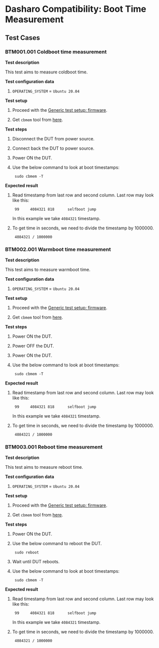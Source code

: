 # Dasharo Compatibility: Boot Time Measurement

## Test Cases

### BTM001.001 Coldboot time measurement

**Test description**

This test aims to measure coldboot time.

**Test configuration data**

1. `OPERATING_SYSTEM` = `Ubuntu 20.04`

**Test setup**

1. Proceed with the
   [Generic test setup: firmware](generic-test-setup#firmware).

2. Get `cbmem` tool from
[here](https://cloud.3mdeb.com/index.php/s/siyMirafZCPMi3Q/download).

**Test steps**

1. Disconnect the DUT from power source.

2. Connect back the DUT to power source.

3. Power ON the DUT.

4. Use the below command to look at boot timestamps:

        sudo cbmem -T

**Expected result**

1. Read timestamp from last row and second column. Last row may look like this:

        99     4084321 818      selfboot jump

    In this example we take `4084321` timestamp.

2. To get time in seconds, we need to divide the timestamp by 1000000.

        4084321 / 1000000

### BTM002.001 Warmboot time measurement

**Test description**

This test aims to measure warmboot time.

**Test configuration data**

1. `OPERATING_SYSTEM` = `Ubuntu 20.04`

**Test setup**

1. Proceed with the
   [Generic test setup: firmware](generic-test-setup#firmware).

2. Get `cbmem` tool from
[here](https://cloud.3mdeb.com/index.php/s/siyMirafZCPMi3Q/download).

**Test steps**

1. Power ON the DUT.

2. Power OFF the DUT.

3. Power ON the DUT.

4. Use the below command to look at boot timestamps:

        sudo cbmem -T

**Expected result**

1. Read timestamp from last row and second column. Last row may look like this:

        99     4084321 818      selfboot jump

    In this example we take `4084321` timestamp.

2. To get time in seconds, we need to divide the timestamp by 1000000.

        4084321 / 1000000


### BTM003.001 Reboot time measurement

**Test description**

This test aims to measure reboot time.

**Test configuration data**

1. `OPERATING_SYSTEM` = `Ubuntu 20.04`

**Test setup**

1. Proceed with the
   [Generic test setup: firmware](generic-test-setup#firmware).

2. Get `cbmem` tool from
[here](https://cloud.3mdeb.com/index.php/s/siyMirafZCPMi3Q/download).

**Test steps**

1. Power ON the DUT.

2. Use the below command to reboot the DUT.

        sudo reboot

3. Wait until DUT reboots.

4. Use the below command to look at boot timestamps:

        sudo cbmem -T

**Expected result**

1. Read timestamp from last row and second column. Last row may look like this:

        99     4084321 818      selfboot jump

    In this example we take `4084321` timestamp.

2. To get time in seconds, we need to divide the timestamp by 1000000.

        4084321 / 1000000
